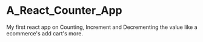 # A_React_Counter_App
My first react app on Counting, Increment and Decrementing the value like a ecommerce's add cart's more.
